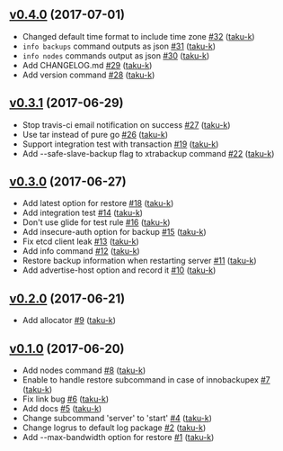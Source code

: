 ## [v0.4.0](https://github.com/taku-k/polymerase/compare/v0.3.1...v0.4.0) (2017-07-01)

* Changed default time format to include time zone [#32](https://github.com/taku-k/polymerase/pull/32) ([taku-k](https://github.com/taku-k))
* `info backups` command outputs as json [#31](https://github.com/taku-k/polymerase/pull/31) ([taku-k](https://github.com/taku-k))
* `info nodes` commands output as json [#30](https://github.com/taku-k/polymerase/pull/30) ([taku-k](https://github.com/taku-k))
* Add CHANGELOG.md [#29](https://github.com/taku-k/polymerase/pull/29) ([taku-k](https://github.com/taku-k))
* Add version command [#28](https://github.com/taku-k/polymerase/pull/28) ([taku-k](https://github.com/taku-k))

## [v0.3.1](https://github.com/taku-k/polymerase/compare/v0.3.0...v0.3.1) (2017-06-29)

* Stop travis-ci email notification on success [#27](https://github.com/taku-k/polymerase/pull/27) ([taku-k](https://github.com/taku-k))
* Use tar instead of pure go [#26](https://github.com/taku-k/polymerase/pull/26) ([taku-k](https://github.com/taku-k))
* Support integration test with transaction [#19](https://github.com/taku-k/polymerase/pull/19) ([taku-k](https://github.com/taku-k))
* Add --safe-slave-backup flag to xtrabackup command [#22](https://github.com/taku-k/polymerase/pull/22) ([taku-k](https://github.com/taku-k))

## [v0.3.0](https://github.com/taku-k/polymerase/compare/v0.2.0...v0.3.0) (2017-06-27)

* Add latest option for restore [#18](https://github.com/taku-k/polymerase/pull/18) ([taku-k](https://github.com/taku-k))
* Add integration test [#14](https://github.com/taku-k/polymerase/pull/14) ([taku-k](https://github.com/taku-k))
* Don't use glide for test rule [#16](https://github.com/taku-k/polymerase/pull/16) ([taku-k](https://github.com/taku-k))
* Add insecure-auth option for backup [#15](https://github.com/taku-k/polymerase/pull/15) ([taku-k](https://github.com/taku-k))
* Fix etcd client leak [#13](https://github.com/taku-k/polymerase/pull/13) ([taku-k](https://github.com/taku-k))
* Add info command [#12](https://github.com/taku-k/polymerase/pull/12) ([taku-k](https://github.com/taku-k))
* Restore backup information when restarting server [#11](https://github.com/taku-k/polymerase/pull/11) ([taku-k](https://github.com/taku-k))
* Add advertise-host option and record it [#10](https://github.com/taku-k/polymerase/pull/10) ([taku-k](https://github.com/taku-k))

## [v0.2.0](https://github.com/taku-k/polymerase/compare/v0.1.0...v0.2.0) (2017-06-21)

* Add allocator [#9](https://github.com/taku-k/polymerase/pull/9) ([taku-k](https://github.com/taku-k))

## [v0.1.0](https://github.com/taku-k/polymerase/compare/...v0.1.0) (2017-06-20)

* Add nodes command [#8](https://github.com/taku-k/polymerase/pull/8) ([taku-k](https://github.com/taku-k))
* Enable to handle restore subcommand in case of innobackupex [#7](https://github.com/taku-k/polymerase/pull/7) ([taku-k](https://github.com/taku-k))
* Fix link bug [#6](https://github.com/taku-k/polymerase/pull/6) ([taku-k](https://github.com/taku-k))
* Add docs [#5](https://github.com/taku-k/polymerase/pull/5) ([taku-k](https://github.com/taku-k))
* Change subcommand 'server' to 'start' [#4](https://github.com/taku-k/polymerase/pull/4) ([taku-k](https://github.com/taku-k))
* Change logrus to default log package [#2](https://github.com/taku-k/polymerase/pull/2) ([taku-k](https://github.com/taku-k))
* Add --max-bandwidth option for restore [#1](https://github.com/taku-k/polymerase/pull/1) ([taku-k](https://github.com/taku-k))
